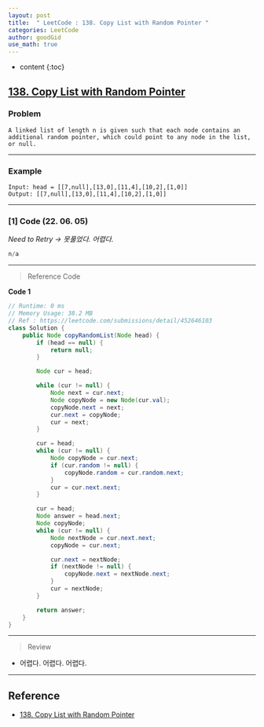 ```yaml
---
layout: post
title:  " LeetCode : 138. Copy List with Random Pointer "
categories: LeetCode
author: goodGid
use_math: true
---
```

* content
{:toc}

## [138. Copy List with Random Pointer](https://leetcode.com/problems/copy-list-with-random-pointer)

### Problem

```
A linked list of length n is given such that each node contains an additional random pointer, which could point to any node in the list, or null.
```


---

### Example

```
Input: head = [[7,null],[13,0],[11,4],[10,2],[1,0]]
Output: [[7,null],[13,0],[11,4],[10,2],[1,0]]
```

---

### [1] Code (22. 06. 05)

*Need to Retry -> 못풀었다. 어렵다.*

``` java
n/a 
```

---

> Reference Code

**Code 1**

``` java
// Runtime: 0 ms
// Memory Usage: 38.2 MB
// Ref : https://leetcode.com/submissions/detail/452646103
class Solution {
    public Node copyRandomList(Node head) {
        if (head == null) {
            return null;
        }

        Node cur = head;

        while (cur != null) {
            Node next = cur.next;
            Node copyNode = new Node(cur.val);
            copyNode.next = next;
            cur.next = copyNode;
            cur = next;
        }

        cur = head;
        while (cur != null) {
            Node copyNode = cur.next;
            if (cur.random != null) {
                copyNode.random = cur.random.next;
            }
            cur = cur.next.next;
        }

        cur = head;
        Node answer = head.next;
        Node copyNode;
        while (cur != null) {
            Node nextNode = cur.next.next;
            copyNode = cur.next;

            cur.next = nextNode;
            if (nextNode != null) {
                copyNode.next = nextNode.next;
            }
            cur = nextNode;
        }

        return answer;
    }
}
```

---

> Review

* 어렵다. 어렵다. 어렵다.

---

## Reference

* [138. Copy List with Random Pointer](https://leetcode.com/problems/copy-list-with-random-pointer)